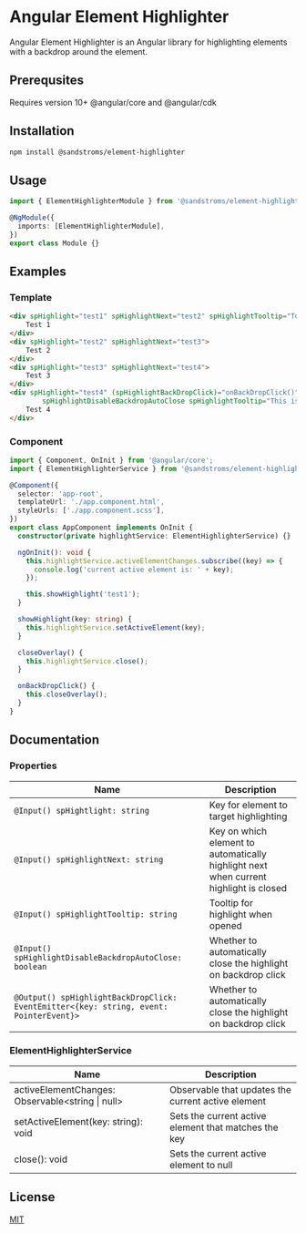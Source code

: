 # Angular Element Highlighter

Angular Element Highlighter is an Angular library for highlighting elements with a backdrop around the element.

## Prerequsites

Requires version 10+ @angular/core and @angular/cdk

## Installation

```bash
npm install @sandstroms/element-highlighter
```

## Usage

```typescript
import { ElementHighlighterModule } from '@sandstroms/element-highlighter';

@NgModule({
  imports: [ElementHighlighterModule],
})
export class Module {}
```

## Examples

### Template

```HTML
<div spHighlight="test1" spHighlightNext="test2" spHighlightTooltip="Tooltip text here.">
    Test 1
</div>
<div spHighlight="test2" spHighlightNext="test3">
    Test 2
</div>
<div spHighlight="test3" spHighlightNext="test4">
    Test 3
</div>
<div spHighlight="test4" (spHighlightBackDropClick)="onBackDropClick()"
        spHighlightDisableBackdropAutoClose spHighlightTooltip="This is the end">
    Test 4
</div>
```

### Component

```typescript
import { Component, OnInit } from '@angular/core';
import { ElementHighlighterService } from '@sandstroms/element-highlighter';

@Component({
  selector: 'app-root',
  templateUrl: './app.component.html',
  styleUrls: ['./app.component.scss'],
})
export class AppComponent implements OnInit {
  constructor(private highlightService: ElementHighlighterService) {}

  ngOnInit(): void {
    this.highlightService.activeElementChanges.subscribe((key) => {
      console.log('current active element is: ' + key);
    });

    this.showHighlight('test1');
  }

  showHighlight(key: string) {
    this.highlightService.setActiveElement(key);
  }

  closeOverlay() {
    this.highlightService.close();
  }

  onBackDropClick() {
    this.closeOverlay();
  }
}
```

## Documentation

### Properties

| Name                                                                                   | Description                                                                           |
| -------------------------------------------------------------------------------------- | ------------------------------------------------------------------------------------- |
| `@Input() spHightlight: string`                                                        | Key for element to target highlighting                                                |
| `@Input() spHighlightNext: string`                                                     | Key on which element to automatically highlight next when current highlight is closed |
| `@Input() spHighlightTooltip: string`                                                  | Tooltip for highlight when opened                                                     |
| `@Input() spHighlightDisableBackdropAutoClose: boolean`                                | Whether to automatically close the highlight on backdrop click                        |
| `@Output() spHighlightBackDropClick: EventEmitter<{key: string, event: PointerEvent}>` | Whether to automatically close the highlight on backdrop click                        |

### ElementHighlighterService

| Name                                             | Description                                          |
| ------------------------------------------------ | ---------------------------------------------------- |
| activeElementChanges: Observable<string \| null> | Observable that updates the current active element   |
| setActiveElement(key: string): void              | Sets the current active element that matches the key |
| close(): void                                    | Sets the current active element to null              |

## License

[MIT](https://choosealicense.com/licenses/mit/)
